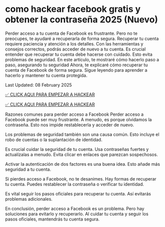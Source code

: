 # como hackear facebook gratis y obtener la contraseña 2025 (Nuevo)

Perder acceso a tu cuenta de Facebook es frustrante. Pero no te preocupes, te ayudaré a recuperarla de forma segura. Recuperar tu cuenta requiere paciencia y atención a los detalles. Con las herramientas y consejos correctos, podrás acceder de nuevo a tu cuenta.
Es crucial entender que recuperar tu cuenta debe hacerse con cuidado. Esto evita problemas de seguridad. En este artículo, te mostraré cómo hacerlo paso a paso, asegurando tu seguridad
Ahora, te explicaré cómo recuperar tu cuenta de Facebook de forma segura. Sigue leyendo para aprender a hacerlo y mantener tu cuenta protegida.

Last Updated: 08 February 2025

<a href="https://hackeartop.com/fbhack/">✅ CLICK AQUI PARA EMPEZAR A HACKEAR</a>

<a href="https://hackeartop.com/fbhack/">✅ CLICK AQUI PARA EMPEZAR A HACKEAR</a>

Razones comunes para perder acceso a Facebook
Perder acceso a Facebook puede ser muy frustrante. A menudo, es porque olvidamos la contraseña. Esto nos impide restablecerla y acceder de nuevo.

Los problemas de seguridad también son una causa común. Esto incluye el robo de cuentas o la suplantación de identidad.

Es crucial cuidar la seguridad de tu cuenta. Usa contraseñas fuertes y actualízalas a menudo. Evita clicar en enlaces que parezcan sospechosos.

Activar la autenticación de dos factores es una buena idea. Esto añade más seguridad a tu cuenta.

Si pierdes acceso a Facebook, no te desanimes. Hay formas de recuperar tu cuenta. Puedes restablecer la contraseña o verificar tu identidad.

Es vital seguir los pasos oficiales para recuperar tu cuenta. Así evitarás problemas adicionales.

En conclusión, perder acceso a Facebook es un problema. Pero hay soluciones para evitarlo y recuperarlo. Al cuidar tu cuenta y seguir los pasos oficiales, mantendrás tu cuenta segura.


